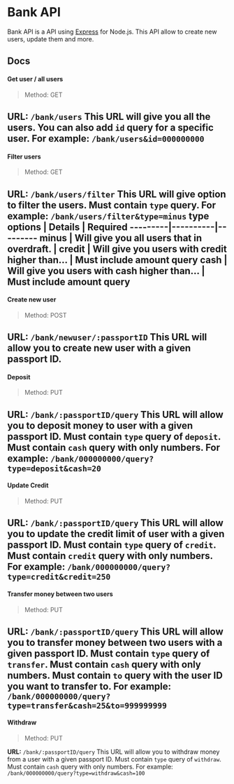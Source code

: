 # Bank API

Bank API is a API using [Express](https://expressjs.com/) for Node.js.
This API allow to create new users, update them and more.

## Docs

#### Get user / all users
>Method: GET

**URL:** `/bank/users`
This URL will give you all the users.
You can also add `id` query for a specific user. For example: `/bank/users&id=000000000`
---
#### Filter users
>Method: GET

**URL:** `/bank/users/filter`
This URL will give option to filter the users.
Must contain `type` query. For example: `/bank/users/filter&type=minus`
type options | Details | Required
---------|----------|---------
 minus | Will give you all users that in overdraft. | 
 credit | Will give you users with credit higher than... | Must include amount query
 cash | Will give you users with cash higher than... | Must include amount query
---
#### Create new user
>Method: POST

**URL:** `/bank/newuser/:passportID`
This URL will allow you to create new user with a given passport ID.
---
#### Deposit
>Method: PUT

**URL:** `/bank/:passportID/query`
This URL will allow you to deposit money to user with a given passport ID.
Must contain `type` query of `deposit`.
Must contain `cash` query with only numbers.
For example: `/bank/000000000/query?type=deposit&cash=20`
---
#### Update Credit
>Method: PUT

**URL:** `/bank/:passportID/query`
This URL will allow you to update the credit limit of user with a given passport ID.
Must contain `type` query of `credit`.
Must contain `credit` query with only numbers.
For example: `/bank/000000000/query?type=credit&credit=250`
---
#### Transfer money between two users
>Method: PUT

**URL:** `/bank/:passportID/query`
This URL will allow you to transfer money between two users with a given passport ID. 
Must contain `type` query of `transfer`.
Must contain `cash` query with only numbers.
Must contain `to` query with the user ID you want to transfer to.
For example: `/bank/000000000/query?type=transfer&cash=25&to=999999999`
---
#### Withdraw
>Method: PUT

**URL:** `/bank/:passportID/query`
This URL will allow you to withdraw money from a user with a given passport ID. 
Must contain `type` query of `withdraw`.
Must contain `cash` query with only numbers.
For example: `/bank/000000000/query?type=withdraw&cash=100`
